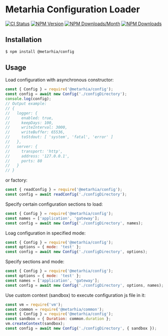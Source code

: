 # Metarhia Configuration Loader

[![CI Status](https://github.com/metarhia/config/workflows/Testing%20CI/badge.svg)](https://github.com/metarhia/config/actions?query=workflow%3A%22Testing+CI%22+branch%3Amaster)
[![NPM Version](https://badge.fury.io/js/%40metarhia%2Fconfig.svg)](https://badge.fury.io/js/%40metarhia%2Fconfig)
[![NPM Downloads/Month](https://img.shields.io/npm/dm/@metarhia/config.svg)](https://www.npmjs.com/package/@metarhia/config)
[![NPM Downloads](https://img.shields.io/npm/dt/@metarhia/config.svg)](https://www.npmjs.com/package/@metarhia/config)

## Installation

```bash
$ npm install @metarhia/config
```

## Usage

Load configuration with asynchronous constructor:
```js
const { Config } = require('@metarhia/config');
const config = await new Config('./configDirectory');
console.log(config);
// Output example:
// {
//   logger: {
//     enabled: true,
//     keepDays: 100,
//     writeInterval: 3000,
//     writeBuffer: 65536,
//     toStdout: [ 'system', 'fatal', 'error' ]
//   },
//   server: {
//     transport: 'http',
//     address: '127.0.0.1',
//     ports: 80
//   }
// }
```
or factory:
```js
const { readConfig } = require('@metarhia/config');
const config = await readConfig('./configDirectory');
```
Specify certain configuration sections to load:
```js
const { Config } = require('@metarhia/config');
const names = ['application', 'gateway'];
const config = await new Config('./configDirectory', names);
```
Loag configuration in specified mode:
```js
const { Config } = require('@metarhia/config');
const options = { mode: 'test' };
const config = await new Config('./configDirectory', options);
```
Specify sections and mode:
```js
const { Config } = require('@metarhia/config');
const options = { mode: 'test' };
const names = ['application', 'gateway'];
const config = await new Config('./configDirectory', options, names);
```
Use custom context (sandbox) to execute configuration js file in it:
```js
const vm = require('vm');
const common = require('@metarhia/common');
const { Config } = require('@metarhia/config');
const sandbox = { Duration: common.duration };
vm.createContext(sandbox);
const config = await new Config('./configDirectory', { sandbox });
```
